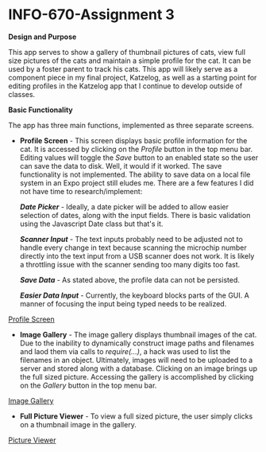 # INFO-670-Assignment 3

**Design and Purpose**

This app serves to show a gallery of thumbnail pictures of cats, view full size pictures of the cats and maintain a simple profile for the cat. It can be used by a foster parent to track his cats.
This app will likely serve as a component piece in my final project, Katzelog, as well as a starting point for editing profiles in the Katzelog app that I continue to develop outside of classes.

**Basic Functionality**

The app has three main functions, implemented as three separate screens.

* **Profile Screen** - This screen displays basic profile information for the cat. It is accessed by clicking on the *Profile* button in the top menu bar. Editing values will toggle the *Save* button to an enabled state so the user can save the data to disk. Well, it would if it worked. The save functionality is not implemented. The ability to save data on a local file system in an Expo project still eludes me.
There are a few features I did not have time to research/implement:

    ***Date Picker*** - Ideally, a date picker will be added to allow easier selection of dates, along with the input fields. There is basic validation using the Javascript Date class but that's it.

    ***Scanner Input*** - The text inputs probably need to be adjusted not to handle every change in text because scanning the microchip number directly into the text input from a USB scanner does not work. It is likely a throttling issue with the scanner sending too many digits too fast.

    ***Save Data*** - As stated above, the profile data can not be persisted.

    ***Easier Data Input*** - Currently, the keyboard blocks parts of the GUI. A manner of focusing the input being typed needs to be realized.

[Profile Screen](./data/images/Profile_Screen.png)

* **Image Gallery** - The image gallery displays thumbnail images of the cat. Due to the inability to dynamically construct image paths and filenames and laod them via calls to *require(...)*, a hack was used to list the filenames in an object. Ultimately, images will need to be uploaded to a server and stored along with a database. Clicking on an image brings up the full sized picture. Accessing the gallery is accomplished by clicking on the *Gallery* button in the top menu bar.

[Image Gallery](./data/images/Gallery.png)

* **Full Picture Viewer** - To view a full sized picture, the user simply clicks on a thumbnail image in the gallery.

[Picture Viewer](./data/images/Full_Pic.png)
